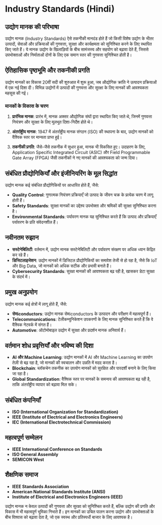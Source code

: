 # Industry Standards (Hindi)

## उद्योग मानक की परिभाषा

उद्योग मानक (Industry Standards) ऐसे तकनीकी मानदंड होते हैं जो किसी विशेष उद्योग के भीतर उत्पादों, सेवाओं और प्रक्रियाओं की गुणवत्ता, सुरक्षा और कार्यक्षमता को सुनिश्चित करने के लिए स्थापित किए जाते हैं। ये मानक उद्योग के खिलाड़ियों के बीच सामंजस्य और सहयोग को बढ़ावा देते हैं, जिससे उपभोक्ताओं और निर्माताओं दोनों के लिए एक समान स्तर की गुणवत्ता सुनिश्चित होती है।

## ऐतिहासिक पृष्ठभूमि और तकनीकी प्रगति

उद्योग मानकों का विकास 20वीं सदी की शुरुआत में शुरू हुआ, जब औद्योगिक क्रांति ने उत्पादन प्रक्रियाओं में एक नई दिशा दी। विभिन्न उद्योगों में उत्पादों की गुणवत्ता और सुरक्षा के लिए मानकों की आवश्यकता महसूस की गई। 

### मानकों के विकास के चरण

1. **प्रारंभिक मानक**: प्रारंभ में, मानक अक्सर औद्योगिक संघों द्वारा स्थापित किए जाते थे, जिनमें गुणवत्ता नियंत्रण और सुरक्षा के लिए मूलभूत दिशा-निर्देश होते थे।
   
2. **अंतर्राष्ट्रीय मानक**: 1947 में अंतर्राष्ट्रीय मानक संगठन (ISO) की स्थापना के बाद, उद्योग मानकों को वैश्विक स्तर पर मान्यता प्राप्त हुई। 

3. **तकनीकी प्रगति**: जैसे-जैसे तकनीक में सुधार हुआ, मानक भी विकसित हुए। उदाहरण के लिए, Application Specific Integrated Circuit (ASIC) और Field Programmable Gate Array (FPGA) जैसी तकनीकों ने नए मानकों की आवश्यकता को जन्म दिया।

## संबंधित प्रौद्योगिकियाँ और इंजीनियरिंग के मूल सिद्धांत

उद्योग मानक कई संबंधित प्रौद्योगिकियों पर आधारित होते हैं, जैसे:

- **Quality Control**: गुणात्मक नियंत्रण प्रक्रियाएँ जो उत्पाद के जीवन चक्र के प्रत्येक चरण में लागू होती हैं।
- **Safety Standards**: सुरक्षा मानकों का उद्देश्य उपभोक्ता और श्रमिकों की सुरक्षा सुनिश्चित करना है।
- **Environmental Standards**: पर्यावरण मानक यह सुनिश्चित करते हैं कि उत्पाद और प्रक्रियाएँ पर्यावरण के प्रति संवेदनशील हैं।

## नवीनतम रुझान

- **सस्टेनेबिलिटी**: वर्तमान में, उद्योग मानक सस्टेनेबिलिटी और पर्यावरण संरक्षण पर अधिक ध्यान केंद्रित कर रहे हैं।
- **डिजिटलाइजेशन**: उद्योग मानकों में डिजिटल प्रौद्योगिकियों का समावेश तेजी से हो रहा है, जैसे कि IoT और Big Data, जो मानकों को अधिक सटीक और प्रभावी बनाते हैं।
- **Cybersecurity Standards**: सुरक्षा मानकों की आवश्यकता बढ़ रही है, खासकर डेटा सुरक्षा के संदर्भ में।

## प्रमुख अनुप्रयोग

उद्योग मानक कई क्षेत्रों में लागू होते हैं, जैसे:

- **सेमiconductors**: उद्योग मानक सेमiconductors के उत्पादन और परीक्षण में महत्वपूर्ण हैं।
- **Telecommunications**: टेलीकम्युनिकेशन उपकरणों के लिए मानक सुनिश्चित करते हैं कि वे वैश्विक नेटवर्क में संगत हैं।
- **Automotive**: ऑटोमोबाइल उद्योग में सुरक्षा और प्रदर्शन मानक अनिवार्य हैं।

## वर्तमान शोध प्रवृत्तियाँ और भविष्य की दिशा

- **AI और Machine Learning**: उद्योग मानकों में AI और Machine Learning का उपयोग तेज़ी से बढ़ रहा है, जो मानकों की स्वचालन और उन्नति में मदद करता है।
- **Blockchain**: ब्लॉकचेन तकनीक का उपयोग मानकों को सुरक्षित और पारदर्शी बनाने के लिए किया जा रहा है।
- **Global Standardization**: वैश्विक स्तर पर मानकों के समन्वय की आवश्यकता बढ़ रही है, ताकि अंतर्राष्ट्रीय व्यापार को बढ़ावा मिल सके।

## संबंधित कंपनियाँ

- **ISO (International Organization for Standardization)**
- **IEEE (Institute of Electrical and Electronics Engineers)**
- **IEC (International Electrotechnical Commission)**

## महत्वपूर्ण सम्मेलन

- **IEEE International Conference on Standards**
- **ISO General Assembly**
- **SEMICON West**

## शैक्षणिक समाज

- **IEEE Standards Association**
- **American National Standards Institute (ANSI)**
- **Institute of Electrical and Electronics Engineers (IEEE)**

उद्योग मानक न केवल उत्पादों की गुणवत्ता और सुरक्षा को सुनिश्चित करते हैं, बल्कि उद्योग की प्रगति और विकास में भी महत्वपूर्ण भूमिका निभाते हैं। इन मानकों का उचित पालन करना उद्योग और उपभोक्ताओं के बीच विश्वास को बढ़ावा देता है, जो एक स्वस्थ और प्रतिस्पर्धी बाजार के लिए आवश्यक है।